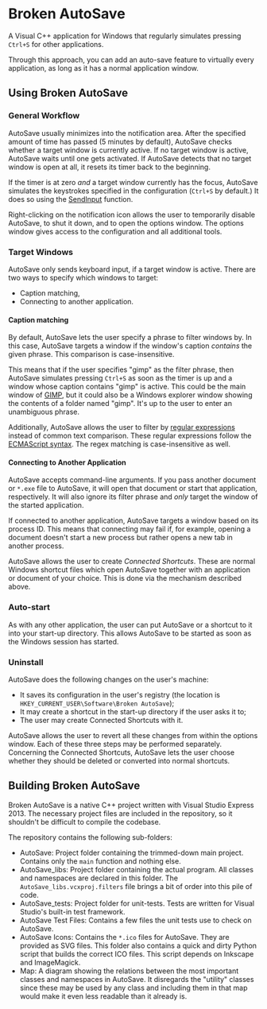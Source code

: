 Broken AutoSave
========

A Visual C++ application for Windows that regularly simulates pressing ```Ctrl+S``` for other applications.

Through this approach, you can add an auto-save feature to virtually every application, as long as it has a normal application window.

## Using Broken AutoSave

### General Workflow

AutoSave usually minimizes into the notification area.
After the specified amount of time has passed (5 minutes by default), AutoSave checks whether a target window is currently active.
If no target window is active, AutoSave waits until one gets activated.
If AutoSave detects that no target window is open at all, it resets its timer back to the beginning.

If the timer is at zero *and* a target window currently has the focus, AutoSave simulates the keystrokes specified in the configuration (```Ctrl+S``` by default.) It does so using the [SendInput](http://msdn.microsoft.com/en-us/library/windows/desktop/ms646310%28v=vs.85%29.aspx) function.

Right-clicking on the notification icon allows the user to temporarily disable AutoSave, to shut it down, and to open the options window.
The options window gives access to the configuration and all additional tools.

### Target Windows

AutoSave only sends keyboard input, if a target window is active. There are two ways to specify which windows to target:
* Caption matching,
* Connecting to another application.

#### Caption matching

By default, AutoSave lets the user specify a phrase to filter windows by. In this case, AutoSave targets a window if the window's caption *contains* the given phrase. This comparison is case-insensitive.

This means that if the user specifies "gimp" as the filter phrase, then AutoSave simulates pressing ```Ctrl+S``` as soon as the timer is up and a window whose caption contains "gimp" is active.
This could be the main window of [GIMP](http://gimp.org), but it could also be a Windows explorer window showing the contents of a folder named "gimp".
It's up to the user to enter an unambiguous phrase.

Additionally, AutoSave allows the user to filter by [regular expressions](http://simple.wikipedia.org/wiki/Regular_expression) instead of common text comparison.
These regular expressions follow the [ECMAScript syntax](http://www.cplusplus.com/reference/regex/ECMAScript/).
The regex matching is case-insensitive as well.

#### Connecting to Another Application

AutoSave accepts command-line arguments.
If you pass another document or ```*.exe``` file to AutoSave, it will open that document or start that application, respectively.
It will also ignore its filter phrase and *only* target the window of the started application.

If connected to another application, AutoSave targets a window based on its process ID.
This means that connecting may fail if, for example, opening a document doesn't start a new process but rather opens a new tab in another process.

AutoSave allows the user to create *Connected Shortcuts*.
These are normal Windows shortcut files which open AutoSave together with an application or document of your choice.
This is done via the mechanism described above.

### Auto-start

As with any other application, the user can put AutoSave or a shortcut to it into your start-up directory.
This allows AutoSave to be started as soon as the Windows session has started.

### Uninstall

AutoSave does the following changes on the user's machine:
* It saves its configuration in the user's registry (the location is ```HKEY_CURRENT_USER\Software\Broken AutoSave```);
* It may create a shortcut in the start-up directory if the user asks it to;
* The user may create Connected Shortcuts with it.

AutoSave allows the user to revert all these changes from within the options window.
Each of these three steps may be performed separately.
Concerning the Connected Shortcuts, AutoSave lets the user choose whether they should be deleted or converted into normal shortcuts.

## Building Broken AutoSave

Broken AutoSave is a native C++ project written with Visual Studio Express 2013.
The necessary project files are included in the repository, so it shouldn't be difficult to compile the codebase.

The repository contains the following sub-folders:
* AutoSave: Project folder containing the trimmed-down main project. Contains only the ```main``` function and nothing else.
* AutoSave_libs: Project folder containing the actual program. All classes and namespaces are declared in this folder. The ```AutoSave_libs.vcxproj.filters``` file brings a bit of order into this pile of code.
* AutoSave_tests: Project folder for unit-tests. Tests are written for Visual Studio's built-in test framework.
* AutoSave Test Files: Contains a few files the unit tests use to check on AutoSave.
* AutoSave Icons: Contains the ```*.ico``` files for AutoSave. They are provided as SVG files. This folder also contains a quick and dirty Python script that builds the correct ICO files. This script depends on Inkscape and ImageMagick.
* Map: A diagram showing the relations between the most important classes and namespaces in AutoSave. It disregards the "utility" classes since these may be used by any class and including them in that map would make it even less readable than it already is.


